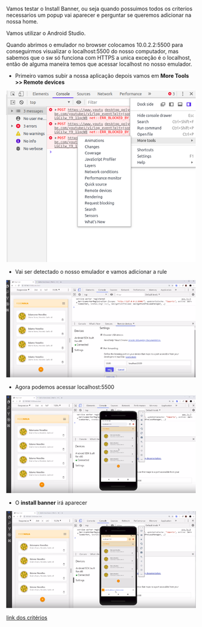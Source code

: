 Vamos testar o Install Banner, ou seja quando possuimos todos os criterios necessarios um popup vai aparecer e perguntar se queremos adicionar na nossa home.

Vamos utilizar o Android Studio.

Quando abrimos o emulador no browser colocamos 10.0.2.2:5500 para conseguirmos visualizar o localhost:5500 do nosso computador, mas sabemos que o sw só funciona com HTTPS a unica exceção é o localhost, então de alguma maneira temos que acessar localhost no nosso emulador.

- Primeiro vamos subir a nossa aplicação depois vamos em **More Tools >> Remote devices**

![Um](./img/lessons/1.png)

- Vai ser detectado o nosso emulador e vamos adicionar a rule

![Dois](./img/lessons/2.png)

- Agora podemos acessar localhost:5500

![Tres](./img/lessons/3.png)

- O **install banner** irá aparecer

![Quatro](./img/lessons/4.png)


[link dos critérios](https://developers.google.com/web/fundamentals/app-install-banners/)
